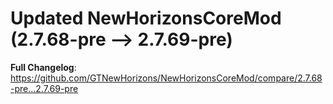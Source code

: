 # Updated NewHorizonsCoreMod (2.7.68-pre -->  2.7.69-pre)
**Full Changelog**: https://github.com/GTNewHorizons/NewHorizonsCoreMod/compare/2.7.68-pre...2.7.69-pre

